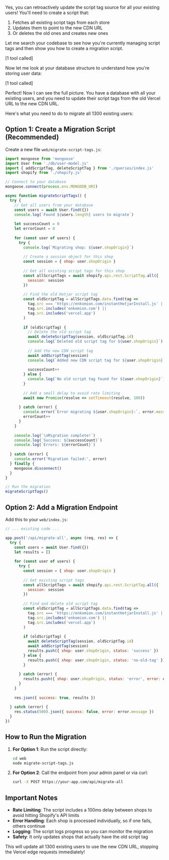 Yes, you can retroactively update the script tag source for all your existing users! You'll need to create a script that:

1. Fetches all existing script tags from each store
2. Updates them to point to the new CDN URL
3. Or deletes the old ones and creates new ones

Let me search your codebase to see how you're currently managing script tags and then show you how to create a migration script.


[1 tool called]

Now let me look at your database structure to understand how you're storing user data:


[1 tool called]

Perfect! Now I can see the full picture. You have a database with all your existing users, and you need to update their script tags from the old Vercel URL to the new CDN URL.

Here's what you need to do to migrate all 1300 existing users:

## Option 1: Create a Migration Script (Recommended)

Create a new file `web/migrate-script-tags.js`:

```javascript:web/migrate-script-tags.js
import mongoose from 'mongoose'
import User from './db/user-model.js'
import { addScriptTag, deleteScriptTag } from './queries/index.js'
import shopify from './shopify.js'

// Connect to your database
mongoose.connect(process.env.MONGODB_URI)

async function migrateScriptTags() {
  try {
    // Get all users from your database
    const users = await User.find({})
    console.log(`Found ${users.length} users to migrate`)
    
    let successCount = 0
    let errorCount = 0
    
    for (const user of users) {
      try {
        console.log(`Migrating shop: ${user.shopOrigin}`)
        
        // Create a session object for this shop
        const session = { shop: user.shopOrigin }
        
        // Get all existing script tags for this shop
        const allScriptTags = await shopify.api.rest.ScriptTag.all({
          session: session
        })
        
        // Find the old Hotjar script tag
        const oldScriptTag = allScriptTags.data.find(tag => 
          tag.src === 'https://enkomion.com/instantHotjarInstall.js' ||
          tag.src.includes('enkomion.com') ||
          tag.src.includes('vercel.app')
        )
        
        if (oldScriptTag) {
          // Delete the old script tag
          await deleteScriptTag(session, oldScriptTag.id)
          console.log(`Deleted old script tag for ${user.shopOrigin}`)
          
          // Add the new CDN script tag
          await addScriptTag(session)
          console.log(`Added new CDN script tag for ${user.shopOrigin}`)
          
          successCount++
        } else {
          console.log(`No old script tag found for ${user.shopOrigin}`)
        }
        
        // Add a small delay to avoid rate limiting
        await new Promise(resolve => setTimeout(resolve, 100))
        
      } catch (error) {
        console.error(`Error migrating ${user.shopOrigin}:`, error.message)
        errorCount++
      }
    }
    
    console.log(`\nMigration complete!`)
    console.log(`Success: ${successCount}`)
    console.log(`Errors: ${errorCount}`)
    
  } catch (error) {
    console.error('Migration failed:', error)
  } finally {
    mongoose.disconnect()
  }
}

// Run the migration
migrateScriptTags()
```

## Option 2: Add a Migration Endpoint

Add this to your `web/index.js`:

```javascript:web/index.js
// ... existing code ...

app.post('/api/migrate-all', async (req, res) => {
  try {
    const users = await User.find({})
    let results = []
    
    for (const user of users) {
      try {
        const session = { shop: user.shopOrigin }
        
        // Get existing script tags
        const allScriptTags = await shopify.api.rest.ScriptTag.all({
          session: session
        })
        
        // Find and delete old script tag
        const oldScriptTag = allScriptTags.data.find(tag => 
          tag.src === 'https://enkomion.com/instantHotjarInstall.js' ||
          tag.src.includes('enkomion.com') ||
          tag.src.includes('vercel.app')
        )
        
        if (oldScriptTag) {
          await deleteScriptTag(session, oldScriptTag.id)
          await addScriptTag(session)
          results.push({ shop: user.shopOrigin, status: 'success' })
        } else {
          results.push({ shop: user.shopOrigin, status: 'no-old-tag' })
        }
        
      } catch (error) {
        results.push({ shop: user.shopOrigin, status: 'error', error: error.message })
      }
    }
    
    res.json({ success: true, results })
    
  } catch (error) {
    res.status(500).json({ success: false, error: error.message })
  }
})
```

## How to Run the Migration

1. **For Option 1**: Run the script directly:
   ```bash
   cd web
   node migrate-script-tags.js
   ```

2. **For Option 2**: Call the endpoint from your admin panel or via curl:
   ```bash
   curl -X POST https://your-app.com/api/migrate-all
   ```

## Important Notes

- **Rate Limiting**: The script includes a 100ms delay between shops to avoid hitting Shopify's API limits
- **Error Handling**: Each shop is processed individually, so if one fails, others continue
- **Logging**: The script logs progress so you can monitor the migration
- **Safety**: It only updates shops that actually have the old script tag

This will update all 1300 existing users to use the new CDN URL, stopping the Vercel edge requests immediately!
